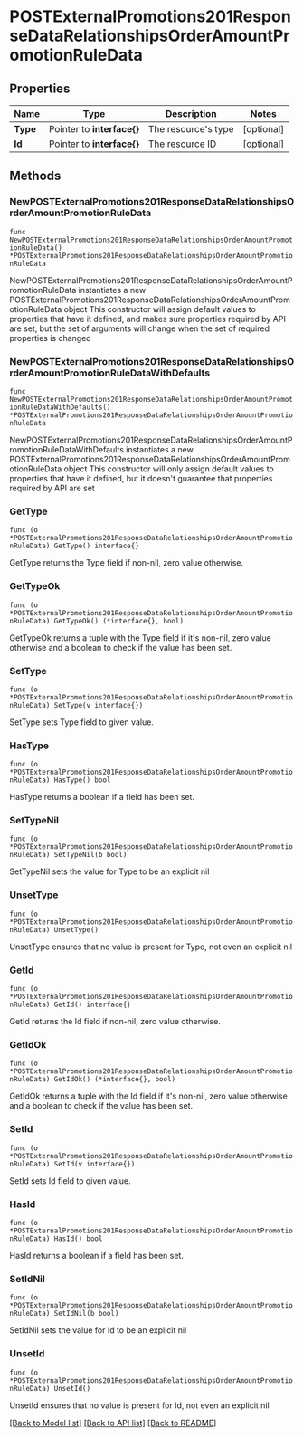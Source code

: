 # POSTExternalPromotions201ResponseDataRelationshipsOrderAmountPromotionRuleData

## Properties

Name | Type | Description | Notes
------------ | ------------- | ------------- | -------------
**Type** | Pointer to **interface{}** | The resource&#39;s type | [optional] 
**Id** | Pointer to **interface{}** | The resource ID | [optional] 

## Methods

### NewPOSTExternalPromotions201ResponseDataRelationshipsOrderAmountPromotionRuleData

`func NewPOSTExternalPromotions201ResponseDataRelationshipsOrderAmountPromotionRuleData() *POSTExternalPromotions201ResponseDataRelationshipsOrderAmountPromotionRuleData`

NewPOSTExternalPromotions201ResponseDataRelationshipsOrderAmountPromotionRuleData instantiates a new POSTExternalPromotions201ResponseDataRelationshipsOrderAmountPromotionRuleData object
This constructor will assign default values to properties that have it defined,
and makes sure properties required by API are set, but the set of arguments
will change when the set of required properties is changed

### NewPOSTExternalPromotions201ResponseDataRelationshipsOrderAmountPromotionRuleDataWithDefaults

`func NewPOSTExternalPromotions201ResponseDataRelationshipsOrderAmountPromotionRuleDataWithDefaults() *POSTExternalPromotions201ResponseDataRelationshipsOrderAmountPromotionRuleData`

NewPOSTExternalPromotions201ResponseDataRelationshipsOrderAmountPromotionRuleDataWithDefaults instantiates a new POSTExternalPromotions201ResponseDataRelationshipsOrderAmountPromotionRuleData object
This constructor will only assign default values to properties that have it defined,
but it doesn't guarantee that properties required by API are set

### GetType

`func (o *POSTExternalPromotions201ResponseDataRelationshipsOrderAmountPromotionRuleData) GetType() interface{}`

GetType returns the Type field if non-nil, zero value otherwise.

### GetTypeOk

`func (o *POSTExternalPromotions201ResponseDataRelationshipsOrderAmountPromotionRuleData) GetTypeOk() (*interface{}, bool)`

GetTypeOk returns a tuple with the Type field if it's non-nil, zero value otherwise
and a boolean to check if the value has been set.

### SetType

`func (o *POSTExternalPromotions201ResponseDataRelationshipsOrderAmountPromotionRuleData) SetType(v interface{})`

SetType sets Type field to given value.

### HasType

`func (o *POSTExternalPromotions201ResponseDataRelationshipsOrderAmountPromotionRuleData) HasType() bool`

HasType returns a boolean if a field has been set.

### SetTypeNil

`func (o *POSTExternalPromotions201ResponseDataRelationshipsOrderAmountPromotionRuleData) SetTypeNil(b bool)`

 SetTypeNil sets the value for Type to be an explicit nil

### UnsetType
`func (o *POSTExternalPromotions201ResponseDataRelationshipsOrderAmountPromotionRuleData) UnsetType()`

UnsetType ensures that no value is present for Type, not even an explicit nil
### GetId

`func (o *POSTExternalPromotions201ResponseDataRelationshipsOrderAmountPromotionRuleData) GetId() interface{}`

GetId returns the Id field if non-nil, zero value otherwise.

### GetIdOk

`func (o *POSTExternalPromotions201ResponseDataRelationshipsOrderAmountPromotionRuleData) GetIdOk() (*interface{}, bool)`

GetIdOk returns a tuple with the Id field if it's non-nil, zero value otherwise
and a boolean to check if the value has been set.

### SetId

`func (o *POSTExternalPromotions201ResponseDataRelationshipsOrderAmountPromotionRuleData) SetId(v interface{})`

SetId sets Id field to given value.

### HasId

`func (o *POSTExternalPromotions201ResponseDataRelationshipsOrderAmountPromotionRuleData) HasId() bool`

HasId returns a boolean if a field has been set.

### SetIdNil

`func (o *POSTExternalPromotions201ResponseDataRelationshipsOrderAmountPromotionRuleData) SetIdNil(b bool)`

 SetIdNil sets the value for Id to be an explicit nil

### UnsetId
`func (o *POSTExternalPromotions201ResponseDataRelationshipsOrderAmountPromotionRuleData) UnsetId()`

UnsetId ensures that no value is present for Id, not even an explicit nil

[[Back to Model list]](../README.md#documentation-for-models) [[Back to API list]](../README.md#documentation-for-api-endpoints) [[Back to README]](../README.md)


